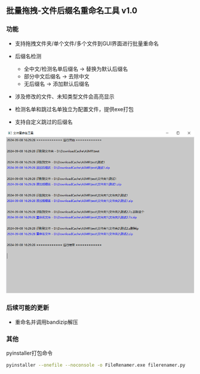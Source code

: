 ## 批量拖拽-文件后缀名重命名工具 v1.0

### 功能

+ 支持拖拽文件夹/单个文件/多个文件到GUI界面进行批量重命名
+ 后缀名检测
  + 全中文/检测名单后缀名 -> 替换为默认后缀名
  + 部分中文后缀名 -> 去除中文
  + 无后缀名 -> 添加默认后缀名

+ 涉及修改的文件、未知类型文件会高亮显示
+ 检测名单和跳过名单独立为配置文件，提供exe打包
+ 支持自定义跳过的后缀名

![image-20240908162937224](./img/0.png)



### 后续可能的更新


+ 重命名并调用bandizip解压



### 其他
pyinstaller打包命令

```bash
pyinstaller --onefile --noconsole -o FileRenamer.exe filerenamer.py
```

